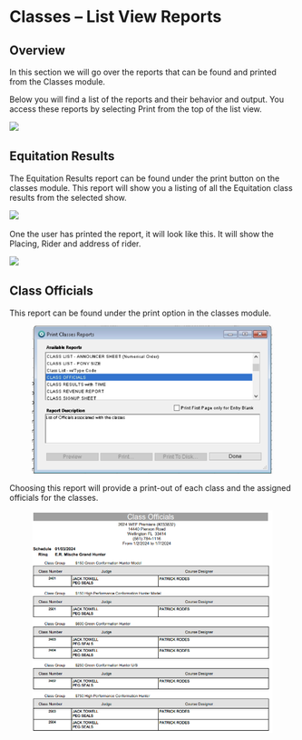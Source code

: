 # Classes – List View Reports

## Overview

In this section we will go over the reports that can be found and printed from the Classes module.

Below you will find a list of the reports and their behavior and output. You access these reports by selecting Print from the top of the list view.

![](http://docs.showgroundsonline.com/wp-content/uploads/2021/07/img\_60f877d0a1717.png)

## Equitation Results

The Equitation Results report can be found under the print button on the classes module. This report will show you a listing of all the Equitation class results from the selected show.

![](http://docs.showgroundsonline.com/wp-content/uploads/2022/03/img\_6227bb7805ecd.png)

One the user has printed the report, it will look like this. It will show the Placing, Rider and address of rider.

![](http://docs.showgroundsonline.com/wp-content/uploads/2022/03/img\_6227bbd4f079c.png)



## Class Officials

This report can be found under the print option in the classes module.&#x20;

<figure><img src="../../.gitbook/assets/image (19).png" alt=""><figcaption></figcaption></figure>



Choosing this report will provide a print-out of each class and the assigned officials for the classes.&#x20;

<figure><img src="../../.gitbook/assets/image (71).png" alt=""><figcaption></figcaption></figure>
